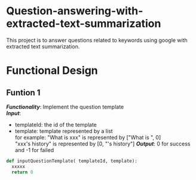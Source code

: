 # Question-answering-with-extracted-text-summarization
This project is to answer questions related to keywords using google with extracted text summarization.

# Functional Design
## Funtion 1
***Functionality***: Implement the question template  
***Input***:
* templateId: the id of the template
* template: template represented by a list  
  for example: "What is xxx" is represented by ["What is ", 0]  
  "xxx's history" is represented by [0, "'s history"]
***Output***: 0 for success and -1 for failed
```python
def inputQuestionTemplate( templateId, template):
  xxxxx
  return 0
```
